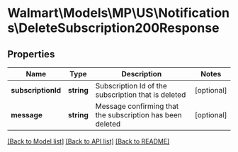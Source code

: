# Walmart\Models\MP\US\Notifications\DeleteSubscription200Response

## Properties

Name | Type | Description | Notes
------------ | ------------- | ------------- | -------------
**subscriptionId** | **string** | Subscription Id of the subscription that is deleted | [optional]
**message** | **string** | Message confirming that the subscription has been deleted | [optional]


[[Back to Model list]](./) [[Back to API list]](../../../../../README.md#supported-apis) [[Back to README]](../../../../../README.md)
